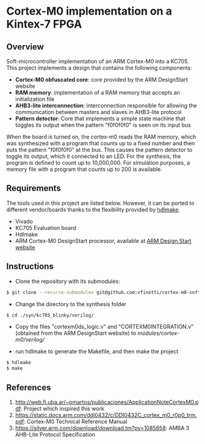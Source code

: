 # Cortex-M0 implementation on a Kintex-7 FPGA

## Overview
Soft-microcontroller implementation of an ARM Cortex-M0 into a KC705. This project implements a design that contains the following components:

- **Cortex-M0 obfuscated core**: core provided by the ARM DesignStart website
- **RAM memory**: implementation of a RAM memory that accepts an initialization file
- **AHB3-lite interconnection**: interconnection responsible for allowing the communication between masters and slaves in AHB3-lite protocol 
- **Pattern detector**: Core that implements a simple state machine that toggles its output when the pattern "f0f0f0f0" is seen on its input bus

When the board is turned on, the cortex-m0 reads the RAM memory, which was synthesized with a program that counts up to a fixed number and then puts the pattern "f0f0f0f0" at the bus. This causes the pattern detector to toggle its output, which it connected to an LED. For the synthesis, the program is defined to count up to 10,000,000. For simulation purposes, a memory file with a program that counts up to 200 is available. 

## Requirements
The tools used in this project are listed below. However, it can be ported to different vendor/boards thanks to the flexibility provided by [hdlmake](https://www.ohwr.org/projects/hdl-make).
- Vivado
- KC705 Evaluation board
- Hdlmake
- ARM Cortex-M0 DesignStart processor, available at [ARM Design Start website](https://www.arm.com/resources/designstart)

## Instructions

- Clone the repository with its submodules:
```sh
$ git clone --recurse-submodules git@github.com:vfinotti/cortex-m0-soft-microcontroller.git
```

- Change the directory to the synthesis folder
```sh
$ cd ./syn/kc705_blinky/verilog/
```
- Copy the files "cortexm0ds_logic.v" and "CORTEXM0INTEGRATION.v" (obtained from the ARM DesignStart website) to *modules/cortex-m0/verilog/*

- run hdlmake to generate the Makefile, and then make the project
```sh
$ hdlmake
$ make
```
<!-- Include instructions for generating the memory file with arm-gcc -->

## References
1. <http://web.fi.uba.ar/~pmartos/publicaciones/ApplicationNoteCortexM0.pdf>: Project which inspired this work
2. <https://static.docs.arm.com/ddi0432/c/DDI0432C_cortex_m0_r0p0_trm.pdf>: Cortex-M0 Technical Reference Manual
3. <https://silver.arm.com/download/download.tm?pv=1085658>: AMBA 3 AHB-Lite Protocol Specification
